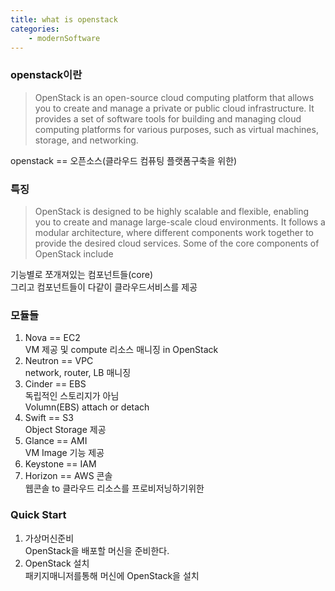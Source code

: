 ```yaml
---
title: what is openstack
categories: 
    - modernSoftware 
---
```


### openstack이란 
> OpenStack is an open-source cloud computing platform that allows you to create and manage a private or public cloud infrastructure. It provides a set of software tools for building and managing cloud computing platforms for various purposes, such as virtual machines, storage, and networking.


openstack == 오픈소스(클라우드 컴퓨팅 플랫폼구축을 위한)<br>


### 특징 
> OpenStack is designed to be highly scalable and flexible, enabling you to create and manage large-scale cloud environments. It follows a modular architecture, where different components work together to provide the desired cloud services. Some of the core components of OpenStack include

기능별로 쪼개져있는 컴포넌트들(core)<br>
그리고 컴포넌트들이 다같이 클라우드서비스를 제공 <br>


### 모듈들
1. Nova == EC2<br>
VM 제공 및 compute 리소스 매니징 in OpenStack<br>
2. Neutron == VPC<br>
network, router, LB 매니징 <br>
3. Cinder == EBS<br>
독립적인 스토리지가 아님 <br>
Volumn(EBS) attach or detach <br>
4. Swift == S3<br>
Object Storage 제공 <br>
5. Glance == AMI<br>
VM Image 기능 제공 <br>
6. Keystone == IAM<br>
7. Horizon == AWS 콘솔<br>
웹콘솔 to 클라우드 리소스를 프로비저닝하기위한 <br>


### Quick Start
1. 가상머신준비 <br>
OpenStack을 배포할 머신을 준비한다. <br>
2. OpenStack 설치 <br>
패키지매니저를통해 머신에 OpenStack을 설치 <br>

